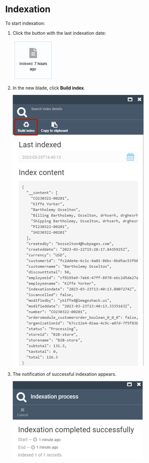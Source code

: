 # Indexation

To start indexation:

1. Click the button with the last indexation date:

    ![General order information](media/indexation.png)

1. In the new blade, click **Build index**.

    ![Build index](media/new-indexation.png)

1. The notification of successful indexation appears.

    ![Indexation completed](media/indexation-completed.png)
